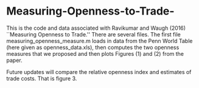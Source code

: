 # Measuring-Openness-to-Trade-
This is the code and data associated with Ravikumar and Waugh (2016) ``Measuring Openness to Trade.'' There are several files. The first file measuring_openness_measure.m loads in data from the Penn World Table (here given as openness_data.xls), then computes the two openness measures that we proposed and then plots Figures (1) and (2) from the paper.  

Future updates will compare the relative openness index and estimates of trade costs. That is figure 3.
